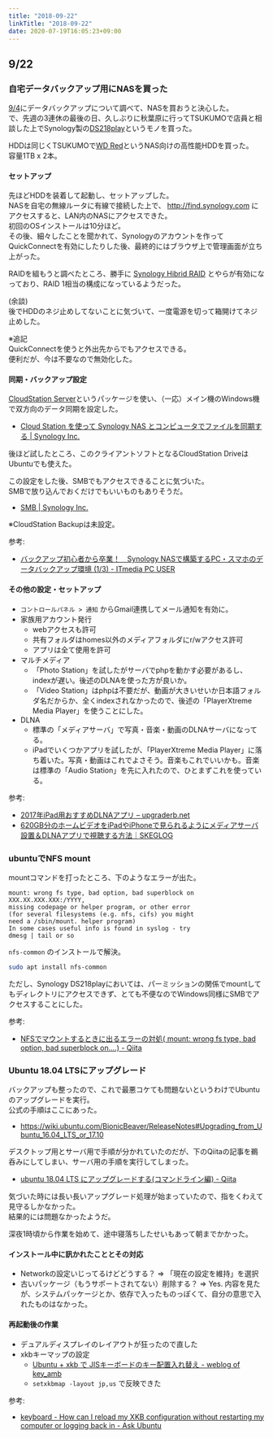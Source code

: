 ```yaml
---
title: "2018-09-22"
linkTitle: "2018-09-22"
date: 2020-07-19T16:05:23+09:00
---
```


## 9/22
### 自宅データバックアップ用にNASを買った

[9/4](https://sites.google.com/site/progrhymetechwiki/home/memo/20180904)にデータバックアップについて調べて、NASを買おうと決心した。  
で、先週の3連休の最後の日、久しぶりに秋葉原に行ってTSUKUMOで店員と相談した上でSynology製の[DS218play](https://www.synology.com/ja-jp/products/DS218play)というモノを買った。

HDDは同じくTSUKUMOで[WD Red](https://www.wdc.com/ja-jp/products/internal-storage/wd-red.html)というNAS向けの高性能HDDを買った。  
容量1TB x 2本。

#### セットアップ

先ほどHDDを装着して起動し、セットアップした。  
NASを自宅の無線ルータに有線で接続した上で、 http://find.synology.com にアクセスすると、LAN内のNASにアクセスできた。  
初回のOSインストールは10分ほど。  
その後、細々したことを聞かれて、Synologyのアカウントを作ってQuickConnectを有効にしたりした後、最終的にはブラウザ上で管理画面が立ち上がった。

RAIDを組もうと調べたところ、勝手に [Synology Hibrid RAID](https://www.synology.com/ja-jp/knowledgebase/DSM/tutorial/Storage/What_is_Synology_Hybrid_RAID_SHR) とやらが有効になっており、RAID 1相当の構成になっているようだった。

(余談)  
後でHDDのネジ止めしてないことに気づいて、一度電源を切って箱開けてネジ止めした。

※追記  
QuickConnectを使うと外出先からでもアクセスできる。  
便利だが、今は不要なので無効化した。

#### 同期・バックアップ設定

[CloudStation Server](https://www.synology.com/ja-jp/knowledgebase/DSM/help/CloudStation/cloudstation)というパッケージを使い、（一応）メイン機のWindows機で双方向のデータ同期を設定した。

- [Cloud Station を使って Synology NAS とコンピュータでファイルを同期する | Synology Inc.](https://www.synology.com/ja-jp/knowledgebase/DSM/help/DSM/Tutorial/cloud_sync_files)

後ほど試したところ、このクライアントソフトとなるCloudStation DriveはUbuntuでも使えた。

この設定をした後、SMBでもアクセスできることに気づいた。  
SMBで放り込んでおくだけでもいいものもありそうだ。

- [SMB | Synology Inc.](https://www.synology.com/ja-jp/knowledgebase/DSM/help/DSM/AdminCenter/file_winmacnfs_win)

※CloudStation Backupは未設定。

参考:

- [バックアップ初心者から卒業！　Synology NASで構築するPC・スマホのデータバックアップ環境 (1/3) - ITmedia PC USER](http://www.itmedia.co.jp/pcuser/articles/1612/28/news079.html)

#### その他の設定・セットアップ

- `コントロールパネル > 通知` からGmail連携してメール通知を有効に。
- 家族用アカウント発行
  - webアクセスも許可
  - 共有フォルダはhomes以外のメディアフォルダにr/wアクセス許可
  - アプリは全て使用を許可
- マルチメディア
  - 「Photo Station」を試したがサーバでphpを動かす必要があるし、indexが遅い。後述のDLNAを使った方が良いか。
  - 「Video Station」はphpは不要だが、動画が大きいせいか日本語フォルダ名だからか、全くindexされなかったので、後述の「PlayerXtreme Media Player」を使うことにした。
- DLNA
  - 標準の「メディアサーバ」で写真・音楽・動画のDLNAサーバになってる。
  - iPadでいくつかアプリを試したが、「PlayerXtreme Media Player」に落ち着いた。写真・動画はこれでよさそう。音楽もこれでいいかも。音楽は標準の「Audio Station」を先に入れたので、ひとまずこれを使っている。

参考:

- [2017年iPad用おすすめDLNAアプリ – upgraderb.net](http://upgraderb.net/web-internet/34.html)
- [620GB分のホームビデオをiPadやiPhoneで見られるようにメディアサーバ設置＆DLNAアプリで視聴する方法｜SKEGLOG](https://blog.skeg.jp/archives/2018/04/media-server-homevideo.html)


### ubuntuでNFS mount

mountコマンドを打ったところ、下のようなエラーが出た。

```
mount: wrong fs type, bad option, bad superblock on XXX.XX.XXX.XXX:/YYYY,
missing codepage or helper program, or other error
(for several filesystems (e.g. nfs, cifs) you might
need a /sbin/mount. helper program)
In some cases useful info is found in syslog - try
dmesg | tail or so
```

`nfs-common` のインストールで解決。

```sh
sudo apt install nfs-common
```

ただし、Synology DS218playにおいては、パーミッションの関係でmountしてもディレクトリにアクセスできず、とても不便なのでWindows同様にSMBでアクセスすることにした。

参考:

- [NFSでマウントするときに出るエラーの対処( mount: wrong fs type, bad option, bad superblock on....) - Qiita](https://qiita.com/Accent/items/0d99c4652e2101760b50)

### Ubuntu 18.04 LTSにアップグレード

バックアップも整ったので、これで最悪コケても問題ないというわけでUbuntuのアップグレードを実行。  
公式の手順はここにあった。

- https://wiki.ubuntu.com/BionicBeaver/ReleaseNotes#Upgrading_from_Ubuntu_16.04_LTS_or_17.10

デスクトップ用とサーバ用で手順が分かれていたのだが、下のQiitaの記事を鵜呑みにしてしまい、サーバ用の手順を実行してしまった。

- [ubuntu 18.04 LTS にアップグレードする(コマンドライン編) - Qiita](https://qiita.com/TsutomuNakamura/items/bbd712e3afe5f4bacfac)

気づいた時には長い長いアップグレード処理が始まっていたので、指をくわえて見守るしかなかった。  
結果的には問題なかったようだ。

深夜1時頃から作業を始めて、途中寝落ちしたせいもあって朝までかかった。

#### インストール中に訊かれたこととその対応

- Networkの設定いじってるけどどうする？ => 「現在の設定を維持」を選択
- 古いパッケージ（もうサポートされてない）削除する？ => Yes. 内容を見たが、システムパッケージとか、依存で入ったものっぽくて、自分の意思で入れたものはなかった。

#### 再起動後の作業

- デュアルディスプレイのレイアウトが狂ったので直した
- xkbキーマップの設定
  - [Ubuntu + xkb で JISキーボードのキー配置入れ替え - weblog of key_amb](https://keyamb.hatenablog.com/entry/2016/06/04/130022)
  - `setxkbmap -layout jp,us` で反映できた

参考:

- [keyboard - How can I reload my XKB configuration without restarting my computer or logging back in - Ask Ubuntu](https://askubuntu.com/questions/968107/how-can-i-reload-my-xkb-configuration-without-restarting-my-computer-or-logging)
